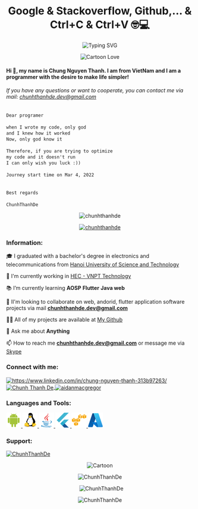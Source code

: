 
<div align="center">

# **Google & Stackoverflow, Github,... & Ctrl+C & Ctrl+V 🤓💻**

![Typing SVG](https://readme-typing-svg.herokuapp.com?font=Fira+Code&weight=700&size=20&pause=100&color=33B86F&center=true&vCenter=true&width=800&lines=Why+do+programmers+prefer+dark+mode%3F++;Because+light+attracts+bugs!)

![Cartoon Love](https://media.giphy.com/media/vrxxqQbyRxYi6scCjT/giphy.gif)

<div align="left">
 
#### Hi 👋, my name is Chung Nguyen Thanh. I am from VietNam and I am a programmer with the desire to make life simpler!

###### If you have any questions or want to cooperate, you can contact me via mail: chunhthanhde.dev@gmail.com
</p>

```
Dear programer

when I wrote my code, only god
and I knew how it worked
Now, only god know it

Therefore, if you are trying to optimize
my code and it doesn't run
I can only wish you luck :))

Journey start time on Mar 4, 2022
 
 
Best regards

ChunhThanhDe
```

<div align="center">
  
<img src="https://komarev.com/ghpvc/?username=chunhthanhde&label=Profile%20views&color=0e75b6&style=flat" alt="chunhthanhde" /> <br>
  
<a href="https://github.com/ryo-ma/github-profile-trophy"><img src="https://github-profile-trophy.vercel.app/?username=chunhthanhde" alt="chunhthanhde" /></a>


<div align="left">
  
### Information:

🎓 I graduated with a bachelor's degree in electronics and telecommunications from [Hanoi University of Science and Technology](https://hust.edu.vn/)

🏢 I'm currently working in [HEC - VNPT Technology](https://vnpt-technology.vn/vi)

📚 I’m currently learning **AOSP** **Flutter** **Java web**

👯 II'm looking to collaborate on web, andorid, flutter application software projects via mail **chunhthanhde.dev@gmail.com**

👨‍💻 All of my projects are available at [My Github](https://github.com/ChunhThanhDe)

💬 Ask me about **Anything**

📫 How to reach me **chunhthanhde.dev@gmail.com** or message me via [Skype]()

### Connect with me:
  
<a href="https://www.linkedin.com/in/chung-nguyen-thanh-313b97263/" target="blank">
  <img align="center" src="https://raw.githubusercontent.com/rahuldkjain/github-profile-readme-generator/master/src/images/icons/Social/linked-in-alt.svg" alt="https://www.linkedin.com/in/chung-nguyen-thanh-313b97263/" height="30" width="40" />
</a>
<a href="https://stackoverflow.com/users/19833472/chunh-thanh-de" target="blank">
  <img align="center" src="https://raw.githubusercontent.com/rahuldkjain/github-profile-readme-generator/master/src/images/icons/Social/stack-overflow.svg" alt="Chunh Thanh De" height="30" width="40" />
</a>
<a href="https://www.facebook.com/Changtrainhaycam.Chung" target="blank">
  <img align="center" src="https://raw.githubusercontent.com/rahuldkjain/github-profile-readme-generator/master/src/images/icons/Social/facebook.svg" alt="aidanmacgregor" height="30" width="40" />
</a>
</p>

### Languages and Tools:

<a href="https://source.android.com/" target="_blank" rel="aosp">
  <img src="https://raw.githubusercontent.com/devicons/devicon/master/icons/android/android-plain.svg" alt="android-open-source" width="40" height="40"/>
</a>
<a href="https://www.linux.org/" target="_blank" rel="linux"> 
  <img src="https://raw.githubusercontent.com/devicons/devicon/master/icons/linux/linux-original.svg" alt="linux" width="40" height="40"/> 
</a> 
<a href="https://www.java.com/" target="_blank" rel="java">
  <img src="https://raw.githubusercontent.com/devicons/devicon/master/icons/java/java-original.svg" alt="java" width="40" height="40"/>
</a>
<a href="https://flutter.dev/" target="_blank" rel="flutter">
  <img src="https://raw.githubusercontent.com/devicons/devicon/master/icons/flutter/flutter-original.svg" alt="flutter" width="40" height="40"/>
</a>
<a href="https://aws.amazon.com/" target="_blank" rel="aws">
  <img src="https://raw.githubusercontent.com/devicons/devicon/master/icons/amazonwebservices/amazonwebservices-original.svg" alt="aws" width="40" height="40"/>
</a>
<a href="https://azure.microsoft.com/" target="_blank" rel="azuze">
  <img src="https://raw.githubusercontent.com/devicons/devicon/master/icons/azure/azure-original.svg" alt="azure" width="40" height="40"/>
</a>
</p>
  
### Support:
<a href="https://www.buymeacoffee.com/ChunhThanhDe">
  <img align="centre" src="https://cdn.buymeacoffee.com/buttons/v2/default-yellow.png" height="50" width="210" alt="ChunhThanhDe" />
</a>
<div align="center">
</p>

![Cartoon](https://media.giphy.com/media/unXVP9KGQLkFW/giphy.gif)

<p>
  <img align="centre" src="https://github-readme-stats.vercel.app/api/top-langs?username=ChunhThanhDe&show_icons=true&locale=en&layout=compact" alt="ChunhThanhDe" />
</p>
<p>&nbsp;
  <img align="centre" src="https://github-readme-stats.vercel.app/api?username=ChunhThanhDe&show_icons=true&locale=en" alt="ChunhThanhDe" />
</p>
<p>
  <img align="centre" src="https://github-readme-streak-stats.herokuapp.com/?user=ChunhThanhDe&" alt="ChunhThanhDe" />
</p>
  
</div>
